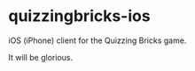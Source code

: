 quizzingbricks-ios
==================

iOS (iPhone) client for the Quizzing Bricks game.

It will be glorious.
